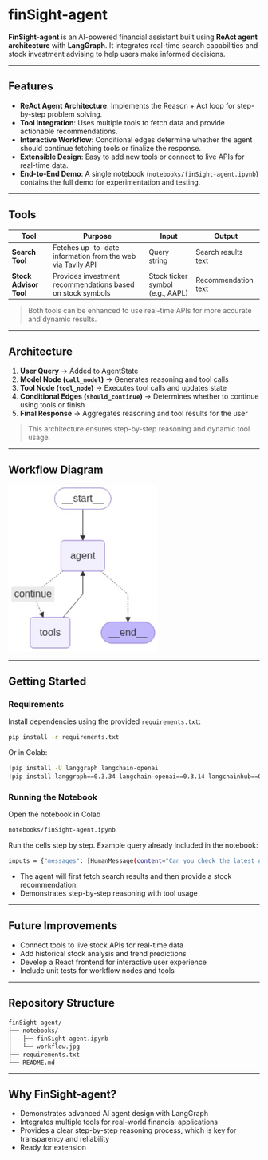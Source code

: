 # finSight-agent

**FinSight-agent** is an AI-powered financial assistant built using **ReAct agent architecture** with **LangGraph**. It integrates real-time search capabilities and stock investment advising to help users make informed decisions.

---

## Features

- **ReAct Agent Architecture**: Implements the Reason + Act loop for step-by-step problem solving.
- **Tool Integration**: Uses multiple tools to fetch data and provide actionable recommendations.
- **Interactive Workflow**: Conditional edges determine whether the agent should continue fetching tools or finalize the response.
- **Extensible Design**: Easy to add new tools or connect to live APIs for real-time data.
- **End-to-End Demo**: A single notebook (`notebooks/finSight-agent.ipynb`) contains the full demo for experimentation and testing.

---

## Tools

| Tool | Purpose | Input | Output |
|------|---------|-------|--------|
| **Search Tool** | Fetches up-to-date information from the web via Tavily API | Query string | Search results text |
| **Stock Advisor Tool** | Provides investment recommendations based on stock symbols | Stock ticker symbol (e.g., AAPL) | Recommendation text |

> Both tools can be enhanced to use real-time APIs for more accurate and dynamic results.

---

## Architecture

1. **User Query** → Added to AgentState  
2. **Model Node (`call_model`)** → Generates reasoning and tool calls  
3. **Tool Node (`tool_node`)** → Executes tool calls and updates state  
4. **Conditional Edges (`should_continue`)** → Determines whether to continue using tools or finish  
5. **Final Response** → Aggregates reasoning and tool results for the user  

> This architecture ensures step-by-step reasoning and dynamic tool usage.

---

## Workflow Diagram

![FinSight-agent Workflow](notebooks/workflow.jpg)

---

## Getting Started

### Requirements

Install dependencies using the provided `requirements.txt`:

```bash
pip install -r requirements.txt
```
Or in Colab:
```bash
!pip install -U langgraph langchain-openai
!pip install langgraph==0.3.34 langchain-openai==0.3.14 langchainhub==0.1.21 langchain==0.3.24 pygraphviz==1.14 langchain-community==0.3.23
```
### Running the Notebook

Open the notebook in Colab
```bash
notebooks/finSight-agent.ipynb
```
Run the cells step by step. Example query already included in the notebook:
```bash
inputs = {"messages": [HumanMessage(content="Can you check the latest news about Tesla stock and then tell me if it's a good investment?")]}
```
- The agent will first fetch search results and then provide a stock recommendation.
- Demonstrates step-by-step reasoning with tool usage

---

## Future Improvements
- Connect tools to live stock APIs for real-time data
- Add historical stock analysis and trend predictions
- Develop a React frontend for interactive user experience
- Include unit tests for workflow nodes and tools
  
---

## Repository Structure
```
finSight-agent/
├── notebooks/
│   ├── finSight-agent.ipynb
│   └── workflow.jpg
├── requirements.txt
└── README.md

```

---

## Why FinSight-agent?
- Demonstrates advanced AI agent design with LangGraph
- Integrates multiple tools for real-world financial applications
- Provides a clear step-by-step reasoning process, which is key for transparency and reliability
- Ready for extension
